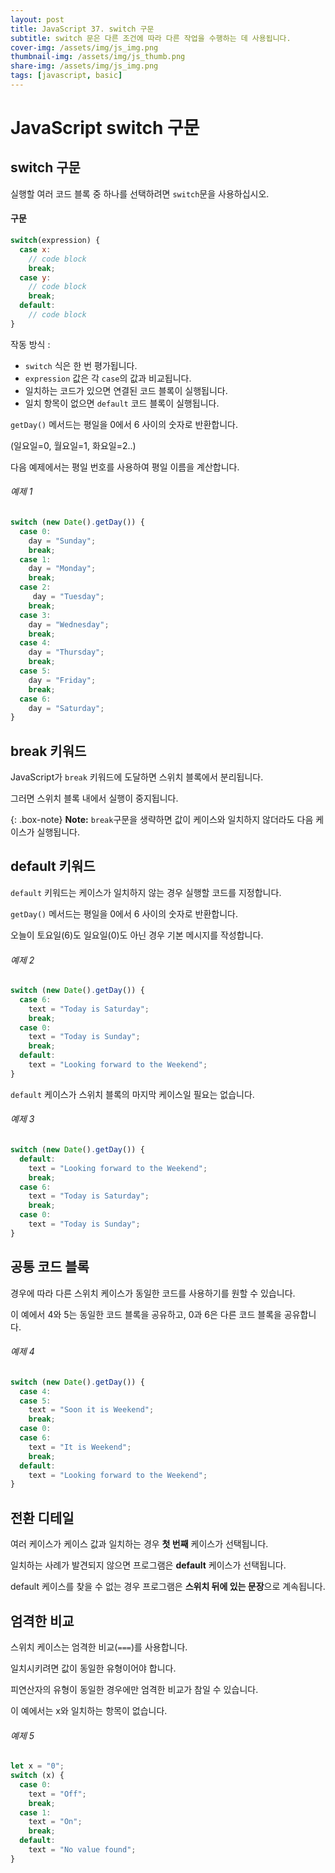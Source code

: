 ```yaml
---
layout: post
title: JavaScript 37. switch 구문
subtitle: switch 문은 다른 조건에 따라 다른 작업을 수행하는 데 사용됩니다.
cover-img: /assets/img/js_img.png
thumbnail-img: /assets/img/js_thumb.png
share-img: /assets/img/js_img.png
tags: [javascript, basic]
---
```


# JavaScript switch 구문

## switch 구문

실행할 여러 코드 블록 중 하나를 선택하려면 ```switch```문을 사용하십시오.

#### 구문

```javascript
switch(expression) {
  case x:
    // code block
    break;
  case y:
    // code block
    break;
  default:
    // code block
}
```

작동 방식 : 

+ ```switch``` 식은 한 번 평가됩니다.
+ ```expression``` 값은 각 ```case```의 값과 비교됩니다.
+ 일치하는 코드가 있으면 연결된 코드 블록이 실행됩니다.
+ 일치 항목이 없으면 ```default``` 코드 블록이 실행됩니다.

```getDay()``` 메서드는 평일을 0에서 6 사이의 숫자로 반환합니다.

(일요일=0, 월요일=1, 화요일=2..)

다음 예제에서는 평일 번호를 사용하여 평일 이름을 계산합니다.

###### 예제 1

```javascript
switch (new Date().getDay()) {
  case 0:
    day = "Sunday";
    break;
  case 1:
    day = "Monday";
    break;
  case 2:
     day = "Tuesday";
    break;
  case 3:
    day = "Wednesday";
    break;
  case 4:
    day = "Thursday";
    break;
  case 5:
    day = "Friday";
    break;
  case 6:
    day = "Saturday";
}
```

## break 키워드

JavaScript가 ```break``` 키워드에 도달하면 스위치 블록에서 분리됩니다.

그러면 스위치 블록 내에서 실행이 중지됩니다.

{: .box-note}
**Note:** ```break```구문을 생략하면 값이 케이스와 일치하지 않더라도 다음 케이스가 실행됩니다.

## default 키워드

```default``` 키워드는 케이스가 일치하지 않는 경우 실행할 코드를 지정합니다.

```getDay()``` 메서드는 평일을 0에서 6 사이의 숫자로 반환합니다.

오늘이 토요일(6)도 일요일(0)도 아닌 경우 기본 메시지를 작성합니다.

###### 예제 2

```javascript
switch (new Date().getDay()) {
  case 6:
    text = "Today is Saturday";
    break;
  case 0:
    text = "Today is Sunday";
    break;
  default:
    text = "Looking forward to the Weekend";
}
```

```default``` 케이스가 스위치 블록의 마지막 케이스일 필요는 없습니다.

###### 예제 3

```javascript
switch (new Date().getDay()) {
  default:
    text = "Looking forward to the Weekend";
    break;
  case 6:
    text = "Today is Saturday";
    break;
  case 0:
    text = "Today is Sunday";
}
```

## 공통 코드 블록

경우에 따라 다른 스위치 케이스가 동일한 코드를 사용하기를 원할 수 있습니다.

이 예에서 4와 5는 동일한 코드 블록을 공유하고, 0과 6은 다른 코드 블록을 공유합니다.

###### 예제 4

```javascript
switch (new Date().getDay()) {
  case 4:
  case 5:
    text = "Soon it is Weekend";
    break;
  case 0:
  case 6:
    text = "It is Weekend";
    break;
  default:
    text = "Looking forward to the Weekend";
}
```

## 전환 디테일

여러 케이스가 케이스 값과 일치하는 경우 **첫 번째** 케이스가 선택됩니다.

일치하는 사례가 발견되지 않으면 프로그램은 **default** 케이스가 선택됩니다.

default 케이스를 찾을 수 없는 경우 프로그램은 **스위치 뒤에 있는 문장**으로 계속됩니다.

## 엄격한 비교

스위치 케이스는 엄격한 비교(```===```)를 사용합니다.

일치시키려면 값이 동일한 유형이어야 합니다.

피연산자의 유형이 동일한 경우에만 엄격한 비교가 참일 수 있습니다.

이 예에서는 x와 일치하는 항목이 없습니다.

###### 예제 5

```javascript
let x = "0";
switch (x) {
  case 0:
    text = "Off";
    break;
  case 1:
    text = "On";
    break;
  default:
    text = "No value found";
}
```
